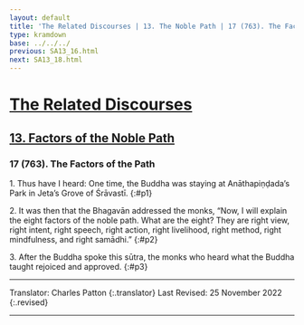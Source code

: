```yaml
---
layout: default
title: 'The Related Discourses | 13. The Noble Path | 17 (763). The Factors of the Path'
type: kramdown
base: ../../../
previous: SA13_16.html
next: SA13_18.html
---
```


# [The Related Discourses](../index.html)
## [13. Factors of the Noble Path](index.html)
### 17 (763). The Factors of the Path

1\. Thus have I heard: One time, the Buddha was staying at Anāthapiṇḍada’s Park in Jeta’s Grove of Śrāvastī.
{:#p1}

2\. It was then that the Bhagavān addressed the monks, “Now, I will explain the eight factors of the noble path. What are the eight? They are right view, right intent, right speech, right action, right livelihood, right method, right mindfulness, and right samādhi.”
{:#p2}

3\. After the Buddha spoke this sūtra, the monks who heard what the Buddha taught rejoiced and approved.
{:#p3}

---

Translator: Charles Patton
{:.translator}
Last Revised: 25 November 2022
{:.revised}

---